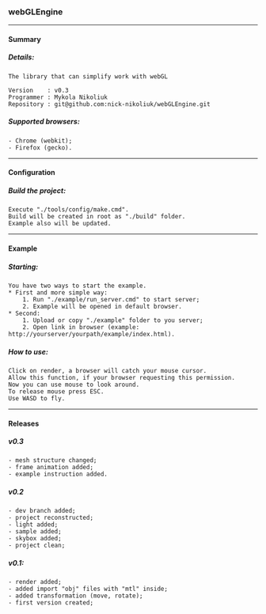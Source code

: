 ### webGLEngine
----------------------
#### Summary
##### Details:
	The library that can simplify work with webGL

	Version    : v0.3
	Programmer : Mykola Nikoliuk
	Repository : git@github.com:nick-nikoliuk/webGLEngine.git
##### Supported browsers:
	- Chrome (webkit);
	- Firefox (gecko).
-----------------
#### Configuration
##### Build the project:
	Execute "./tools/config/make.cmd".
	Build will be created in root as "./build" folder.
	Example also will be updated.
------------
#### Example
##### Starting:
	You have two ways to start the example.
	* First and more simple way:
		1. Run "./example/run_server.cmd" to start server;
		2. Example will be opened in default browser.
	* Second:
		1. Upload or copy "./example" folder to you server;
		2. Open link in browser (example: http://yourserver/yourpath/example/index.html).
##### How to use:
	Click on render, a browser will catch your mouse cursor.
	Allow this function, if your browser requesting this permission.
	Now you can use mouse to look around.
	To release mouse press ESC.
	Use WASD to fly.
------------
#### Releases
##### v0.3
	- mesh structure changed;
	- frame animation added;
	- example instruction added.
##### v0.2
	- dev branch added;
	- project reconstructed;
	- light added;
	- sample added;
	- skybox added;
	- project clean;
##### v0.1:
	- render added;
	- added import "obj" files with "mtl" inside;
	- added transformation (move, rotate);
	- first version created;
		